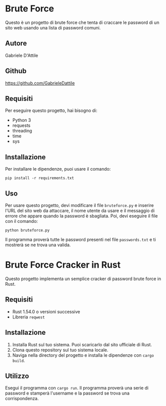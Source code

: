 # Brute Force

Questo è un progetto di brute force che tenta di craccare le password di un sito web usando una lista di password comuni.

## Autore

Gabriele D'Attile

## Github

https://github.com/GabrieleDattile

## Requisiti

Per eseguire questo progetto, hai bisogno di:

- Python 3
- requests
- threading
- time
- sys

## Installazione

Per installare le dipendenze, puoi usare il comando:

`pip install -r requirements.txt`

## Uso

Per usare questo progetto, devi modificare il file `bruteforce.py` e inserire l'URL del sito web da attaccare, il nome utente da usare e il messaggio di errore che appare quando la password è sbagliata. Poi, devi eseguire il file con il comando:

`python bruteforce.py`

Il programma proverà tutte le password presenti nel file `passwords.txt` e ti mostrerà se ne trova una valida.

# Brute Force Cracker in Rust

Questo progetto implementa un semplice cracker di password brute force in Rust.

## Requisiti

- Rust 1.54.0 o versioni successive
- Libreria `reqwest`

## Installazione

1. Installa Rust sul tuo sistema. Puoi scaricarlo dal sito ufficiale di Rust.
2. Clona questo repository sul tuo sistema locale.
3. Naviga nella directory del progetto e installa le dipendenze con `cargo build`.

## Utilizzo

Esegui il programma con `cargo run`. Il programma proverà una serie di password e stamperà l'username e la password se trova una corrispondenza.
